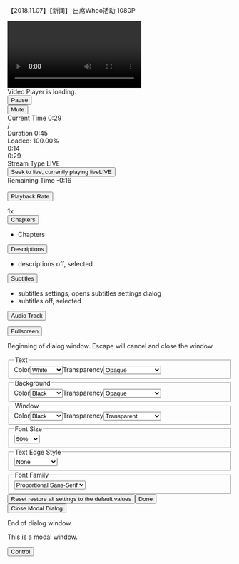 【2018.11.07】【新闻】 出席Whoo活动 1080P       
<div class="video-wrap"><div class="video-box-hori"><div class="video-player mwb-video"><div id="vjs_video_3" x5-video-player-fullscreen="true" x5-video-player-type="h5" x5-playsinline="true" webkit-playsinline="true" playsinline="true" class="video-js vjs-matrix vjs-controls-enabled vjs-workinghover vjs-v7 vjs_video_3-dimensions vjs-has-started vjs-playing vjs-user-inactive" tabindex="-1" lang="zh-cn" role="region" aria-label="Video Player"><video class="vjs-tech" playsinline="playsinline" webkit-playsinline="true" x5-playsinline="true" x5-video-player-type="h5" x5-video-player-fullscreen="true" id="vjs_video_3_html5_api" tabindex="-1" preload="true" src="http://f.us.sinaimg.cn/0017xts0lx07s4wmbXiE010412004Mdx0E010.mp4?label=mp4_hd&amp;template=640x360.28.0&amp;Expires=1553176898&amp;ssig=uEd2WgcBV0&amp;KID=unistore,video" __idm_id__="506647553"></video><div class="vjs-poster" tabindex="-1" aria-disabled="false" style="background-image: url(&quot;https://wx4.sinaimg.cn/large/ec5877adgy1g0t4zbe01cj20hs0a00t8.jpg&quot;);"></div><div class="vjs-text-track-display" aria-live="off" aria-atomic="true"><div style="position: absolute; left: 0px; right: 0px; top: 0px; bottom: 0px; margin: 1.5%;"></div></div><div class="vjs-loading-spinner" dir="ltr"><span class="vjs-control-text">Video Player is loading.</span></div><div class="vjs-control-bar" dir="ltr"><button class="vjs-play-control vjs-control vjs-button vjs-playing" type="button" title="Pause" aria-disabled="false"><span aria-hidden="true" class="vjs-icon-placeholder"></span><span class="vjs-control-text" aria-live="polite">Pause</span></button><div class="vjs-volume-panel vjs-control vjs-volume-panel-vertical"><button class="vjs-mute-control vjs-control vjs-button vjs-vol-3" type="button" title="Mute" aria-disabled="false"><span aria-hidden="true" class="vjs-icon-placeholder"></span><span class="vjs-control-text" aria-live="polite">Mute</span></button><div class="vjs-volume-control vjs-control vjs-volume-vertical"><div tabindex="0" class="vjs-volume-bar vjs-slider-bar vjs-slider vjs-slider-vertical" role="slider" aria-valuenow="100" aria-valuemin="0" aria-valuemax="100" aria-label="Volume Level" aria-live="polite" aria-valuetext="100%"><div class="vjs-volume-level"><span class="vjs-control-text"></span></div></div></div></div><div class="vjs-current-time vjs-time-control vjs-control"><span class="vjs-control-text" role="presentation">Current Time&nbsp;</span><span class="vjs-current-time-display" aria-live="off" role="presentation">0:29</span></div><div class="vjs-time-control vjs-time-divider" aria-hidden="true"><div><span>/</span></div></div><div class="vjs-duration vjs-time-control vjs-control"><span class="vjs-control-text" role="presentation">Duration&nbsp;</span><span class="vjs-duration-display" aria-live="off" role="presentation">0:45</span></div><div class="vjs-progress-control vjs-control"><div class="vjs-progress-holder vjs-slider vjs-slider-horizontal" role="slider" aria-valuenow="64.70" aria-valuemin="0" aria-valuemax="100" aria-label="Progress Bar" aria-valuetext="0:29 of 0:45" tabindex="0"><div class="vjs-load-progress" style="width: 100%;"><span class="vjs-control-text"><span>Loaded</span>: <span class="vjs-control-text-loaded-percentage">100.00%</span></span><div style="left: 0%; width: 100%;"></div></div><div class="vjs-mouse-display" style="left: 174.882px;"><div class="vjs-time-tooltip" aria-hidden="true" style="right: -19.6797px;">0:14</div></div><div class="vjs-play-progress vjs-slider-bar" aria-hidden="true" style="width: 64.7%;"><div class="vjs-time-tooltip" aria-hidden="true" style="right: -19.6797px;">0:29</div></div></div></div><div class="vjs-live-control vjs-control vjs-hidden"><div class="vjs-live-display" aria-live="off"><span class="vjs-control-text">Stream Type&nbsp;</span>LIVE</div></div><button class="vjs-seek-to-live-control vjs-control vjs-at-live-edge" type="button" title="Seek to live, currently playing live" aria-disabled="true"><span aria-hidden="true" class="vjs-icon-placeholder"></span><span class="vjs-control-text" aria-live="polite">Seek to live, currently playing live</span><span class="vjs-seek-to-live-text" aria-hidden="true">LIVE</span></button><div class="vjs-remaining-time vjs-time-control vjs-control"><span class="vjs-control-text" role="presentation">Remaining Time&nbsp;</span><span class="vjs-remaining-time-display" aria-live="off" role="presentation">-0:16</span></div><div class="vjs-custom-control-spacer vjs-spacer ">&nbsp;</div><div class="vjs-playback-rate vjs-menu-button vjs-menu-button-popup vjs-control vjs-button vjs-hidden"><button class="vjs-playback-rate vjs-menu-button vjs-menu-button-popup vjs-button" type="button" aria-disabled="false" title="Playback Rate" aria-haspopup="true" aria-expanded="false"><span aria-hidden="true" class="vjs-icon-placeholder"></span><span class="vjs-control-text" aria-live="polite">Playback Rate</span></button><div class="vjs-menu"><ul class="vjs-menu-content" role="menu"></ul></div><div class="vjs-playback-rate-value">1x</div></div><div class="vjs-chapters-button vjs-menu-button vjs-menu-button-popup vjs-control vjs-button vjs-hidden"><button class="vjs-chapters-button vjs-menu-button vjs-menu-button-popup vjs-button" type="button" aria-disabled="false" title="Chapters" aria-haspopup="true" aria-expanded="false"><span aria-hidden="true" class="vjs-icon-placeholder"></span><span class="vjs-control-text" aria-live="polite">Chapters</span></button><div class="vjs-menu"><ul class="vjs-menu-content" role="menu"><li class="vjs-menu-title" tabindex="-1">Chapters</li></ul></div></div><div class="vjs-descriptions-button vjs-menu-button vjs-menu-button-popup vjs-control vjs-button vjs-hidden"><button class="vjs-descriptions-button vjs-menu-button vjs-menu-button-popup vjs-button" type="button" aria-disabled="false" title="Descriptions" aria-haspopup="true" aria-expanded="false"><span aria-hidden="true" class="vjs-icon-placeholder"></span><span class="vjs-control-text" aria-live="polite">Descriptions</span></button><div class="vjs-menu"><ul class="vjs-menu-content" role="menu"><li class="vjs-menu-item vjs-selected" tabindex="-1" role="menuitemradio" aria-disabled="false" aria-checked="true"><span class="vjs-menu-item-text">descriptions off</span><span class="vjs-control-text" aria-live="polite">, selected</span></li></ul></div></div><div class="vjs-subs-caps-button vjs-menu-button vjs-menu-button-popup vjs-control vjs-button vjs-hidden"><button class="vjs-subs-caps-button vjs-menu-button vjs-menu-button-popup vjs-button" type="button" aria-disabled="false" title="Subtitles" aria-haspopup="true" aria-expanded="false"><span aria-hidden="true" class="vjs-icon-placeholder"></span><span class="vjs-control-text" aria-live="polite">Subtitles</span></button><div class="vjs-menu"><ul class="vjs-menu-content" role="menu"><li class="vjs-menu-item vjs-texttrack-settings" tabindex="-1" role="menuitem" aria-disabled="false"><span class="vjs-menu-item-text">subtitles settings</span><span class="vjs-control-text" aria-live="polite">, opens subtitles settings dialog</span></li><li class="vjs-menu-item vjs-selected" tabindex="-1" role="menuitemradio" aria-disabled="false" aria-checked="true"><span class="vjs-menu-item-text">subtitles off</span><span class="vjs-control-text" aria-live="polite">, selected</span></li></ul></div></div><div class="vjs-audio-button vjs-menu-button vjs-menu-button-popup vjs-control vjs-button vjs-hidden"><button class="vjs-audio-button vjs-menu-button vjs-menu-button-popup vjs-button" type="button" aria-disabled="false" title="Audio Track" aria-haspopup="true" aria-expanded="false"><span aria-hidden="true" class="vjs-icon-placeholder"></span><span class="vjs-control-text" aria-live="polite">Audio Track</span></button><div class="vjs-menu"><ul class="vjs-menu-content" role="menu"></ul></div></div><button class="vjs-fullscreen-control vjs-control vjs-button" type="button" title="Fullscreen" aria-disabled="false"><span aria-hidden="true" class="vjs-icon-placeholder"></span><span class="vjs-control-text" aria-live="polite">Fullscreen</span></button></div><div class="vjs-modal-dialog vjs-hidden  vjs-text-track-settings" tabindex="-1" aria-describedby="vjs_video_3_component_384_description" aria-hidden="true" aria-label="Caption Settings Dialog" role="dialog"><p class="vjs-modal-dialog-description vjs-control-text" id="vjs_video_3_component_384_description">Beginning of dialog window. Escape will cancel and close the window.</p><div class="vjs-modal-dialog-content" role="document"><div class="vjs-track-settings-colors"><fieldset class="vjs-fg-color vjs-track-setting"><legend id="captions-text-legend-vjs_video_3_component_384">Text</legend><label id="captions-foreground-color-vjs_video_3_component_384" class="vjs-label">Color</label><select aria-labelledby="captions-text-legend-vjs_video_3_component_384 captions-foreground-color-vjs_video_3_component_384"><option id="captions-foreground-color-vjs_video_3_component_384-White" value="#FFF" aria-labelledby="captions-text-legend-vjs_video_3_component_384 captions-foreground-color-vjs_video_3_component_384 captions-foreground-color-vjs_video_3_component_384-White">White</option><option id="captions-foreground-color-vjs_video_3_component_384-Black" value="#000" aria-labelledby="captions-text-legend-vjs_video_3_component_384 captions-foreground-color-vjs_video_3_component_384 captions-foreground-color-vjs_video_3_component_384-Black">Black</option><option id="captions-foreground-color-vjs_video_3_component_384-Red" value="#F00" aria-labelledby="captions-text-legend-vjs_video_3_component_384 captions-foreground-color-vjs_video_3_component_384 captions-foreground-color-vjs_video_3_component_384-Red">Red</option><option id="captions-foreground-color-vjs_video_3_component_384-Green" value="#0F0" aria-labelledby="captions-text-legend-vjs_video_3_component_384 captions-foreground-color-vjs_video_3_component_384 captions-foreground-color-vjs_video_3_component_384-Green">Green</option><option id="captions-foreground-color-vjs_video_3_component_384-Blue" value="#00F" aria-labelledby="captions-text-legend-vjs_video_3_component_384 captions-foreground-color-vjs_video_3_component_384 captions-foreground-color-vjs_video_3_component_384-Blue">Blue</option><option id="captions-foreground-color-vjs_video_3_component_384-Yellow" value="#FF0" aria-labelledby="captions-text-legend-vjs_video_3_component_384 captions-foreground-color-vjs_video_3_component_384 captions-foreground-color-vjs_video_3_component_384-Yellow">Yellow</option><option id="captions-foreground-color-vjs_video_3_component_384-Magenta" value="#F0F" aria-labelledby="captions-text-legend-vjs_video_3_component_384 captions-foreground-color-vjs_video_3_component_384 captions-foreground-color-vjs_video_3_component_384-Magenta">Magenta</option><option id="captions-foreground-color-vjs_video_3_component_384-Cyan" value="#0FF" aria-labelledby="captions-text-legend-vjs_video_3_component_384 captions-foreground-color-vjs_video_3_component_384 captions-foreground-color-vjs_video_3_component_384-Cyan">Cyan</option></select><span class="vjs-text-opacity vjs-opacity"><label id="captions-foreground-opacity-vjs_video_3_component_384" class="vjs-label">Transparency</label><select aria-labelledby="captions-text-legend-vjs_video_3_component_384 captions-foreground-opacity-vjs_video_3_component_384"><option id="captions-foreground-opacity-vjs_video_3_component_384-Opaque" value="1" aria-labelledby="captions-text-legend-vjs_video_3_component_384 captions-foreground-opacity-vjs_video_3_component_384 captions-foreground-opacity-vjs_video_3_component_384-Opaque">Opaque</option><option id="captions-foreground-opacity-vjs_video_3_component_384-SemiTransparent" value="0.5" aria-labelledby="captions-text-legend-vjs_video_3_component_384 captions-foreground-opacity-vjs_video_3_component_384 captions-foreground-opacity-vjs_video_3_component_384-SemiTransparent">Semi-Transparent</option></select></span></fieldset><fieldset class="vjs-bg-color vjs-track-setting"><legend id="captions-background-vjs_video_3_component_384">Background</legend><label id="captions-background-color-vjs_video_3_component_384" class="vjs-label">Color</label><select aria-labelledby="captions-background-vjs_video_3_component_384 captions-background-color-vjs_video_3_component_384"><option id="captions-background-color-vjs_video_3_component_384-Black" value="#000" aria-labelledby="captions-background-vjs_video_3_component_384 captions-background-color-vjs_video_3_component_384 captions-background-color-vjs_video_3_component_384-Black">Black</option><option id="captions-background-color-vjs_video_3_component_384-White" value="#FFF" aria-labelledby="captions-background-vjs_video_3_component_384 captions-background-color-vjs_video_3_component_384 captions-background-color-vjs_video_3_component_384-White">White</option><option id="captions-background-color-vjs_video_3_component_384-Red" value="#F00" aria-labelledby="captions-background-vjs_video_3_component_384 captions-background-color-vjs_video_3_component_384 captions-background-color-vjs_video_3_component_384-Red">Red</option><option id="captions-background-color-vjs_video_3_component_384-Green" value="#0F0" aria-labelledby="captions-background-vjs_video_3_component_384 captions-background-color-vjs_video_3_component_384 captions-background-color-vjs_video_3_component_384-Green">Green</option><option id="captions-background-color-vjs_video_3_component_384-Blue" value="#00F" aria-labelledby="captions-background-vjs_video_3_component_384 captions-background-color-vjs_video_3_component_384 captions-background-color-vjs_video_3_component_384-Blue">Blue</option><option id="captions-background-color-vjs_video_3_component_384-Yellow" value="#FF0" aria-labelledby="captions-background-vjs_video_3_component_384 captions-background-color-vjs_video_3_component_384 captions-background-color-vjs_video_3_component_384-Yellow">Yellow</option><option id="captions-background-color-vjs_video_3_component_384-Magenta" value="#F0F" aria-labelledby="captions-background-vjs_video_3_component_384 captions-background-color-vjs_video_3_component_384 captions-background-color-vjs_video_3_component_384-Magenta">Magenta</option><option id="captions-background-color-vjs_video_3_component_384-Cyan" value="#0FF" aria-labelledby="captions-background-vjs_video_3_component_384 captions-background-color-vjs_video_3_component_384 captions-background-color-vjs_video_3_component_384-Cyan">Cyan</option></select><span class="vjs-bg-opacity vjs-opacity"><label id="captions-background-opacity-vjs_video_3_component_384" class="vjs-label">Transparency</label><select aria-labelledby="captions-background-vjs_video_3_component_384 captions-background-opacity-vjs_video_3_component_384"><option id="captions-background-opacity-vjs_video_3_component_384-Opaque" value="1" aria-labelledby="captions-background-vjs_video_3_component_384 captions-background-opacity-vjs_video_3_component_384 captions-background-opacity-vjs_video_3_component_384-Opaque">Opaque</option><option id="captions-background-opacity-vjs_video_3_component_384-SemiTransparent" value="0.5" aria-labelledby="captions-background-vjs_video_3_component_384 captions-background-opacity-vjs_video_3_component_384 captions-background-opacity-vjs_video_3_component_384-SemiTransparent">Semi-Transparent</option><option id="captions-background-opacity-vjs_video_3_component_384-Transparent" value="0" aria-labelledby="captions-background-vjs_video_3_component_384 captions-background-opacity-vjs_video_3_component_384 captions-background-opacity-vjs_video_3_component_384-Transparent">Transparent</option></select></span></fieldset><fieldset class="vjs-window-color vjs-track-setting"><legend id="captions-window-vjs_video_3_component_384">Window</legend><label id="captions-window-color-vjs_video_3_component_384" class="vjs-label">Color</label><select aria-labelledby="captions-window-vjs_video_3_component_384 captions-window-color-vjs_video_3_component_384"><option id="captions-window-color-vjs_video_3_component_384-Black" value="#000" aria-labelledby="captions-window-vjs_video_3_component_384 captions-window-color-vjs_video_3_component_384 captions-window-color-vjs_video_3_component_384-Black">Black</option><option id="captions-window-color-vjs_video_3_component_384-White" value="#FFF" aria-labelledby="captions-window-vjs_video_3_component_384 captions-window-color-vjs_video_3_component_384 captions-window-color-vjs_video_3_component_384-White">White</option><option id="captions-window-color-vjs_video_3_component_384-Red" value="#F00" aria-labelledby="captions-window-vjs_video_3_component_384 captions-window-color-vjs_video_3_component_384 captions-window-color-vjs_video_3_component_384-Red">Red</option><option id="captions-window-color-vjs_video_3_component_384-Green" value="#0F0" aria-labelledby="captions-window-vjs_video_3_component_384 captions-window-color-vjs_video_3_component_384 captions-window-color-vjs_video_3_component_384-Green">Green</option><option id="captions-window-color-vjs_video_3_component_384-Blue" value="#00F" aria-labelledby="captions-window-vjs_video_3_component_384 captions-window-color-vjs_video_3_component_384 captions-window-color-vjs_video_3_component_384-Blue">Blue</option><option id="captions-window-color-vjs_video_3_component_384-Yellow" value="#FF0" aria-labelledby="captions-window-vjs_video_3_component_384 captions-window-color-vjs_video_3_component_384 captions-window-color-vjs_video_3_component_384-Yellow">Yellow</option><option id="captions-window-color-vjs_video_3_component_384-Magenta" value="#F0F" aria-labelledby="captions-window-vjs_video_3_component_384 captions-window-color-vjs_video_3_component_384 captions-window-color-vjs_video_3_component_384-Magenta">Magenta</option><option id="captions-window-color-vjs_video_3_component_384-Cyan" value="#0FF" aria-labelledby="captions-window-vjs_video_3_component_384 captions-window-color-vjs_video_3_component_384 captions-window-color-vjs_video_3_component_384-Cyan">Cyan</option></select><span class="vjs-window-opacity vjs-opacity"><label id="captions-window-opacity-vjs_video_3_component_384" class="vjs-label">Transparency</label><select aria-labelledby="captions-window-vjs_video_3_component_384 captions-window-opacity-vjs_video_3_component_384"><option id="captions-window-opacity-vjs_video_3_component_384-Transparent" value="0" aria-labelledby="captions-window-vjs_video_3_component_384 captions-window-opacity-vjs_video_3_component_384 captions-window-opacity-vjs_video_3_component_384-Transparent">Transparent</option><option id="captions-window-opacity-vjs_video_3_component_384-SemiTransparent" value="0.5" aria-labelledby="captions-window-vjs_video_3_component_384 captions-window-opacity-vjs_video_3_component_384 captions-window-opacity-vjs_video_3_component_384-SemiTransparent">Semi-Transparent</option><option id="captions-window-opacity-vjs_video_3_component_384-Opaque" value="1" aria-labelledby="captions-window-vjs_video_3_component_384 captions-window-opacity-vjs_video_3_component_384 captions-window-opacity-vjs_video_3_component_384-Opaque">Opaque</option></select></span></fieldset></div><div class="vjs-track-settings-font"><fieldset class="vjs-font-percent vjs-track-setting"><legend id="captions-font-size-vjs_video_3_component_384" class="">Font Size</legend><select aria-labelledby="captions-font-size-vjs_video_3_component_384"><option id="captions-font-size-vjs_video_3_component_384-50" value="0.50" aria-labelledby="captions-font-size-vjs_video_3_component_384 captions-font-size-vjs_video_3_component_384-50">50%</option><option id="captions-font-size-vjs_video_3_component_384-75" value="0.75" aria-labelledby="captions-font-size-vjs_video_3_component_384 captions-font-size-vjs_video_3_component_384-75">75%</option><option id="captions-font-size-vjs_video_3_component_384-100" value="1.00" aria-labelledby="captions-font-size-vjs_video_3_component_384 captions-font-size-vjs_video_3_component_384-100">100%</option><option id="captions-font-size-vjs_video_3_component_384-125" value="1.25" aria-labelledby="captions-font-size-vjs_video_3_component_384 captions-font-size-vjs_video_3_component_384-125">125%</option><option id="captions-font-size-vjs_video_3_component_384-150" value="1.50" aria-labelledby="captions-font-size-vjs_video_3_component_384 captions-font-size-vjs_video_3_component_384-150">150%</option><option id="captions-font-size-vjs_video_3_component_384-175" value="1.75" aria-labelledby="captions-font-size-vjs_video_3_component_384 captions-font-size-vjs_video_3_component_384-175">175%</option><option id="captions-font-size-vjs_video_3_component_384-200" value="2.00" aria-labelledby="captions-font-size-vjs_video_3_component_384 captions-font-size-vjs_video_3_component_384-200">200%</option><option id="captions-font-size-vjs_video_3_component_384-300" value="3.00" aria-labelledby="captions-font-size-vjs_video_3_component_384 captions-font-size-vjs_video_3_component_384-300">300%</option><option id="captions-font-size-vjs_video_3_component_384-400" value="4.00" aria-labelledby="captions-font-size-vjs_video_3_component_384 captions-font-size-vjs_video_3_component_384-400">400%</option></select></fieldset><fieldset class="vjs-edge-style vjs-track-setting"><legend id="vjs_video_3_component_384" class="">Text Edge Style</legend><select aria-labelledby="vjs_video_3_component_384"><option id="vjs_video_3_component_384-None" value="none" aria-labelledby="vjs_video_3_component_384 vjs_video_3_component_384-None">None</option><option id="vjs_video_3_component_384-Raised" value="raised" aria-labelledby="vjs_video_3_component_384 vjs_video_3_component_384-Raised">Raised</option><option id="vjs_video_3_component_384-Depressed" value="depressed" aria-labelledby="vjs_video_3_component_384 vjs_video_3_component_384-Depressed">Depressed</option><option id="vjs_video_3_component_384-Uniform" value="uniform" aria-labelledby="vjs_video_3_component_384 vjs_video_3_component_384-Uniform">Uniform</option><option id="vjs_video_3_component_384-Dropshadow" value="dropshadow" aria-labelledby="vjs_video_3_component_384 vjs_video_3_component_384-Dropshadow">Dropshadow</option></select></fieldset><fieldset class="vjs-font-family vjs-track-setting"><legend id="captions-font-family-vjs_video_3_component_384" class="">Font Family</legend><select aria-labelledby="captions-font-family-vjs_video_3_component_384"><option id="captions-font-family-vjs_video_3_component_384-ProportionalSansSerif" value="proportionalSansSerif" aria-labelledby="captions-font-family-vjs_video_3_component_384 captions-font-family-vjs_video_3_component_384-ProportionalSansSerif">Proportional Sans-Serif</option><option id="captions-font-family-vjs_video_3_component_384-MonospaceSansSerif" value="monospaceSansSerif" aria-labelledby="captions-font-family-vjs_video_3_component_384 captions-font-family-vjs_video_3_component_384-MonospaceSansSerif">Monospace Sans-Serif</option><option id="captions-font-family-vjs_video_3_component_384-ProportionalSerif" value="proportionalSerif" aria-labelledby="captions-font-family-vjs_video_3_component_384 captions-font-family-vjs_video_3_component_384-ProportionalSerif">Proportional Serif</option><option id="captions-font-family-vjs_video_3_component_384-MonospaceSerif" value="monospaceSerif" aria-labelledby="captions-font-family-vjs_video_3_component_384 captions-font-family-vjs_video_3_component_384-MonospaceSerif">Monospace Serif</option><option id="captions-font-family-vjs_video_3_component_384-Casual" value="casual" aria-labelledby="captions-font-family-vjs_video_3_component_384 captions-font-family-vjs_video_3_component_384-Casual">Casual</option><option id="captions-font-family-vjs_video_3_component_384-Script" value="script" aria-labelledby="captions-font-family-vjs_video_3_component_384 captions-font-family-vjs_video_3_component_384-Script">Script</option><option id="captions-font-family-vjs_video_3_component_384-SmallCaps" value="small-caps" aria-labelledby="captions-font-family-vjs_video_3_component_384 captions-font-family-vjs_video_3_component_384-SmallCaps">Small Caps</option></select></fieldset></div><div class="vjs-track-settings-controls"><button type="button" class="vjs-default-button" title="restore all settings to the default values">Reset<span class="vjs-control-text"> restore all settings to the default values</span></button><button type="button" class="vjs-done-button">Done</button></div></div><button class="vjs-close-button vjs-control vjs-button" type="button" aria-disabled="false" title="Close Modal Dialog"><span aria-hidden="true" class="vjs-icon-placeholder"></span><span class="vjs-control-text" aria-live="polite">Close Modal Dialog</span></button><p class="vjs-control-text">End of dialog window.</p></div><div class="vjs-modal-dialog vjs-hidden wb-error-display" tabindex="-1" aria-describedby="vjs_video_3_component_500_description" aria-hidden="true" aria-label="Modal Window" role="dialog"><p class="vjs-modal-dialog-description vjs-control-text" id="vjs_video_3_component_500_description">This is a modal window.</p><div class="vjs-modal-dialog-content" role="document"></div></div><button class="vjs-control-button" type="button" aria-disabled="false" title="Control"><span aria-hidden="true" class="vjs-icon-placeholder"></span><span class="vjs-control-text" aria-live="polite">Control</span></button></div></div></div></div>
